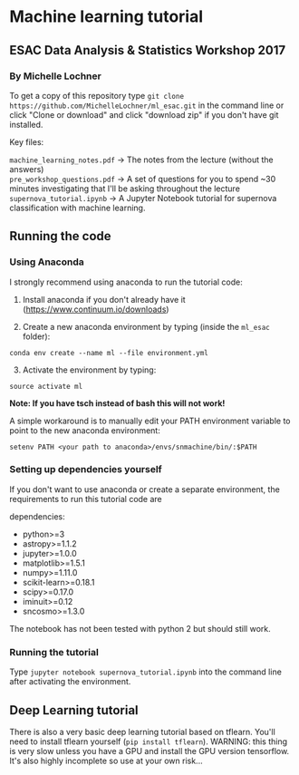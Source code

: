 # Machine learning tutorial 
## ESAC Data Analysis &amp; Statistics Workshop 2017
### By Michelle Lochner

To get a copy of this repository type `git clone https://github.com/MichelleLochner/ml_esac.git` in the command line or click "Clone or download" and click "download zip" if you don't have git installed.

Key files:

`machine_learning_notes.pdf` -> The notes from the lecture (without the answers) <br>
`pre_workshop_questions.pdf` -> A set of questions for you to spend ~30 minutes investigating that I'll be asking throughout the lecture <br>
`supernova_tutorial.ipynb` -> A Jupyter Notebook tutorial for supernova classification with machine learning.

## Running the code

### Using Anaconda

I strongly recommend using anaconda to run the tutorial code:

1) Install anaconda if you don't already have it (https://www.continuum.io/downloads)

2) Create a new anaconda environment by typing (inside the `ml_esac` folder):

`conda env create --name ml --file environment.yml`

3) Activate the environment by typing:

`source activate ml`

**Note: If you have tsch instead of bash this will not work!**

A simple workaround is to manually edit your PATH environment variable to point to the new anaconda environment:

`setenv PATH <your path to anaconda>/envs/snmachine/bin/:$PATH`

### Setting up dependencies yourself

If you don't want to use anaconda or create a separate environment, the requirements to run this tutorial code are

dependencies:
  - python>=3
  - astropy>=1.1.2
  - jupyter>=1.0.0
  - matplotlib>=1.5.1
  - numpy>=1.11.0
  - scikit-learn>=0.18.1
  - scipy>=0.17.0
  - iminuit>=0.12
  - sncosmo>=1.3.0

The notebook has not been tested with python 2 but should still work. 

### Running the tutorial

Type `jupyter notebook supernova_tutorial.ipynb` into the command line after activating the environment.

## Deep Learning tutorial

There is also a very basic deep learning tutorial based on tflearn. You'll need to install tflearn yourself (`pip install tflearn`). WARNING: this thing is very slow unless you have a GPU and install the GPU version tensorflow. It's also highly incomplete so use at your own risk...

